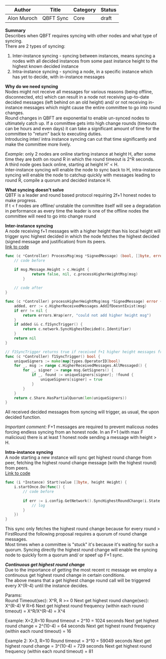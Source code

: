 
| Author      | Title     | Category | Status |
|-------------|-----------|----------|--------|
| Alon Muroch | QBFT Sync | Core     | draft  |

**Summary**  
Describes when QBFT requires syncing with other nodes and what type of syncing.   
There are 2 types of syncing: 
1) Inter-instance syncing - syncing between instances, means syncing a nodes with all decided instances from some past instance height to the highest known decided instance 
2) Intra-instance syncing - syncing a node, in a specific instance which has yet to decide, with in-instance messages

**Why do we need syncing**  
Nodes might not receive all messages for various reasons (being offline, disconnected, etc) which can result in a node not receiving up-to-date decided messages (left behind on an old height) and/ or not receiving in-instance messages which might cause the entire committee to go into round changes.  
Round changes in QBFT are exponential to enable un-synced nodes to ultimately catch up. If a committee gets into high change rounds (timeouts can be hours and even days) it can take a significant amount of time for the committee to "return" back to executing duties.  
Introducing inter/ intra instance syncing can cut that time significantly and make the committee more lively.

_Example_: only 2 nodes are online starting instance at height H, after some time they are both on round R in which the round timeout is 2^R seconds.  
A third node goes back online, starting at height H' < H.   
Inter-instance syncing will enable the node to sync back to H, intra-instance syncing will enable the node to catchup quickly with messages leading to round R, compile a quorum and decided instance H.  

**What syncing doesn't solve**  
QBTF is a leader and round based protocol requiring 2f+1 honest nodes to make progress.  
If t < f nodes are offline/ unstable the committee itself will see a degradation in performance as every time the leader is one of the offline nodes the committee will need to go into change round  

**Inter-instance syncing**  
A node receiving f+1 messages with a higher height than his local height will trigger sync highest decided in which the node fetches the highest decided (signed message and justification) from its peers.   
[link to code](https://github.com/bloxapp/ssv-spec/blob/qbft_sync/qbft/controller.go#L98-L100)

```go
func (c *Controller) ProcessMsg(msg *SignedMessage) (bool, []byte, error) {
	// code before

	if msg.Message.Height > c.Height {
            return false, nil, c.processHigherHeightMsg(msg)
        }
	
	// code after
}

func (c *Controller) processHigherHeightMsg(msg *SignedMessage) error {
    added, err := c.HigherReceivedMessages.AddIfDoesntExist(msg)
    if err != nil {
        return errors.Wrap(err, "could not add higher height msg")
    }
    if added && c.f1SyncTrigger() {
        return c.network.SyncHighestDecided(c.Identifier)
    }
    return nil
}

// f1SyncTrigger returns true if received f+1 higher height messages from unique signers
func (c *Controller) f1SyncTrigger() bool {
    uniqueSigners := make(map[types.OperatorID]bool)
    for _, msg := range c.HigherReceivedMessages.AllMessaged() {
        for _, signer := range msg.GetSigners() {
            if _, found := uniqueSigners[signer]; !found {
                uniqueSigners[signer] = true
            }
        }
    }
    return c.Share.HasPartialQuorum(len(uniqueSigners))
}

```

All received decided messages from syncing will trigger, as usual, the upon decided function.  

_Important comment:_ F+1 messages are required to prevent malicous nodes forcing endless syncing from an honest node. In an F+1 (with max F malicious) there is at least 1 honest node sending a message with height > H.

**Intra-instance syncing**  
A node starting a new instance will sync get highest round change from peer, fetching the highest round change message (with the highest round) from peers.  
[Link to code](https://github.com/bloxapp/ssv-spec/blob/qbft_sync/qbft/instance.go#L65-L67)    

```go
func (i *Instance) Start(value []byte, height Height) {
    i.startOnce.Do(func() {
        // code before
		
        if err := i.config.GetNetwork().SyncHighestRoundChange(i.State.ID, i.State.Height); err != nil {
            // log
        }
    })
}
```

This sync only fetches the highest round change because for every round > FirstRound the following proposal requires a quorum of round change messages.  
Most times when a committee is "stuck" it's because it's waiting for such a quorum. Syncing directly the highest round change will enable the syncing node to quickly form a quorum and/ or speef up F+1 sync.

_**Continuous get highest round change**_  
Due to the importance of getting the most recent rc message we employ a continuous get highest round change in certain conditions.    
The above means that a get highest change round call will be triggered every X^(R-4) until the instance decides.

Params:  
Round Timeout(sec): X^R, R >= 0
Next get highest round change(sec): X^(R-4) ∀ R>6
Next get highest round frequency (within each round timeout) = X^R/X^(R-4)  = X^4

Example: X=2,R=10
Round timeout = 2^10 = 1024 seconds
Next get highest round change = 2^(10-4) = 64 seconds
Next get highest round frequency (within each round timeout) = 16

Example 2: X=3, R=10
Round timeout = 3^10 = 59049 seconds
Next get highest round change = 3^(10-4) = 729 seconds
Next get highest round frequency (within each round timeout) = 81